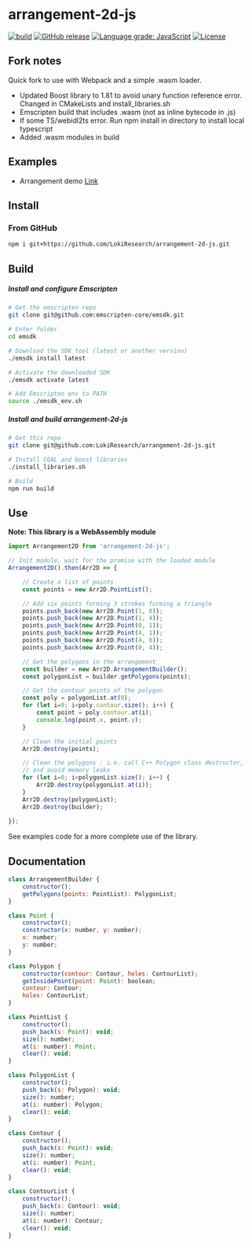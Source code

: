 # arrangement-2d-js

[![build](https://github.com/LokiResearch/arrangement-2d-js/workflows/build/badge.svg)](https://github.com/LokiResearch/arrangement-2d-js/actions?query=workflow:"build")
[![GitHub release](https://img.shields.io/github/release/LokiResearch/three-mesh-halfedge?include_prereleases=&sort=semver&color=blue)](https://github.com/LokiResearch/three-mesh-halfedge/releases/)
[![Language grade: JavaScript](https://img.shields.io/lgtm/grade/javascript/g/LokiResearch/arrangement-2d-js.svg?logo=lgtm&logoWidth=18)](https://lgtm.com/projects/g/minitoine/arrangement-2d-js/context:javascript)
[![License](https://img.shields.io/badge/License-MIT-green)](#license)

## Fork notes

Quick fork to use with Webpack and a simple .wasm loader.

- Updated Boost library to 1.81 to avoid unary function reference error. Changed in CMakeLists and install_libraries.sh
- Emscripten build that includes .wasm (not as inline bytecode in .js)
- If some TS/webidl2ts error. Run npm install in directory to install local typescript
- Added .wasm modules in build


## Examples

- Arrangement demo [Link](https://LokiResearch.github.io/arrangement-2d-js/build-examples/ArrangementExample)

## Install

### From GitHub

```bash
npm i git+https://github.com/LokiResearch/arrangement-2d-js.git
```

## Build

##### Install and configure Emscripten
```bash
# Get the emscripten repo 
git clone git@github.com:emscripten-core/emsdk.git

# Enter folder
cd emsdk

# Download the SDK tool (latest or another version)
./emsdk install latest

# Activate the downloaded SDK
./emsdk activate latest

# Add Emscripten env to PATH
source ./emsdk_env.sh
```

##### Install and build arrangement-2d-js
```bash
# Get this repo
git clone git@github.com:LokiResearch/arrangement-2d-js.git

# Install CGAL and boost libraries
./install_libraries.sh

# Build
npm run build
```


## Use

**Note: This library is a WebAssembly module**

```js
import Arrangement2D from 'arrangement-2d-js';

// Init module, wait for the promise with the loaded module
Arrangement2D().then(Arr2D => {

    // Create a list of points
    const points = new Arr2D.PointList();

    // Add six points forming 3 strokes forming a triangle
    points.push_back(new Arr2D.Point(1, 0));
    points.push_back(new Arr2D.Point(1, 4));
    points.push_back(new Arr2D.Point(0, 1));
    points.push_back(new Arr2D.Point(4, 1));
    points.push_back(new Arr2D.Point(4, 0));
    points.push_back(new Arr2D.Point(0, 4));

    // Get the polygons in the arrangement
    const builder = new Arr2D.ArrangementBuilder();
    const polygonList = builder.getPolygons(points);

    // Get the contour points of the polygon
    const poly = polygonList.at(0);
    for (let i=0; i<poly.contour.size(); i++) {
        const point = poly.contour.at(i);
        console.log(point.x, point.y);
    }

    // Clean the initial points
    Arr2D.destroy(points);

    // Clean the polygons : i.e. call C++ Polygon class destructor,
    // and avoid memory leaks
    for (let i=0; i<polygonList.size(); i++) {
        Arr2D.destroy(polygonList.at(i));
    }
    Arr2D.destroy(polygonList);
    Arr2D.destroy(builder);
    
});

```

See examples code for a more complete use of the library.


## Documentation

```js
class ArrangementBuilder {
    constructor();
    getPolygons(points: PointList): PolygonList;
}

class Point {
    constructor();
    constructor(x: number, y: number);
    x: number;
    y: number;
}

class Polygon {
    constructor(contour: Contour, holes: ContourList);
    getInsidePoint(point: Point): boolean;
    contour: Contour;
    holes: ContourList;
}

class PointList {
    constructor();
    push_back(s: Point): void;
    size(): number;
    at(i: number): Point;
    clear(): void;
}

class PolygonList {
    constructor();
    push_back(s: Polygon): void;
    size(): number;
    at(i: number): Polygon;
    clear(): void;
}

class Contour {
    constructor();
    push_back(s: Point): void;
    size(): number;
    at(i: number): Point;
    clear(): void;
}

class ContourList {
    constructor();
    push_back(s: Contour): void;
    size(): number;
    at(i: number): Contour;
    clear(): void;
}
```
